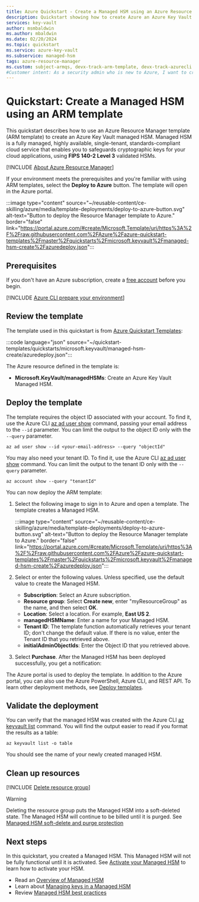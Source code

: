 ```yaml
---
title: Azure Quickstart - Create a Managed HSM using an Azure Resource Manager template
description: Quickstart showing how to create Azure an Azure Key Vault Managed HSM using Resource Manager template
services: key-vault
author: msmbaldwin
ms.author: mbaldwin
ms.date: 02/20/2024
ms.topic: quickstart
ms.service: azure-key-vault
ms.subservice: managed-hsm
tags: azure-resource-manager
ms.custom: subject-armqs, devx-track-arm-template, devx-track-azurecli
#Customer intent: As a security admin who is new to Azure, I want to create a managed HSM using an Azure Resource Manager template.
---
```


# Quickstart: Create a Managed HSM using an ARM template

This quickstart describes how to use an Azure Resource Manager template (ARM template) to create an Azure Key Vault managed HSM.  Managed HSM is a fully managed, highly available, single-tenant, standards-compliant cloud service that enables you to safeguards cryptographic keys for your cloud applications, using **FIPS 140-2 Level 3** validated HSMs.  

[!INCLUDE [About Azure Resource Manager](~/reusable-content/ce-skilling/azure/includes/resource-manager-quickstart-introduction.md)]

If your environment meets the prerequisites and you're familiar with using ARM templates, select the **Deploy to Azure** button. The template will open in the Azure portal.

:::image type="content" source="~/reusable-content/ce-skilling/azure/media/template-deployments/deploy-to-azure-button.svg" alt-text="Button to deploy the Resource Manager template to Azure." border="false" link="https://portal.azure.com/#create/Microsoft.Template/uri/https%3A%2F%2Fraw.githubusercontent.com%2FAzure%2Fazure-quickstart-templates%2Fmaster%2Fquickstarts%2Fmicrosoft.keyvault%2Fmanaged-hsm-create%2Fazuredeploy.json":::

## Prerequisites

If you don't have an Azure subscription, create a [free account](https://azure.microsoft.com/free/?WT.mc_id=A261C142F) before you begin.

[!INCLUDE [Azure CLI prepare your environment](~/reusable-content/azure-cli/azure-cli-prepare-your-environment-no-header.md)]

## Review the template

The template used in this quickstart is from [Azure Quickstart Templates](https://azure.microsoft.com/resources/templates/managed-hsm-create):

:::code language="json" source="~/quickstart-templates/quickstarts/microsoft.keyvault/managed-hsm-create/azuredeploy.json":::

The Azure resource defined in the template is:

* **Microsoft.KeyVault/managedHSMs**: Create an Azure Key Vault Managed HSM.

## Deploy the template

The template requires the object ID associated with your account. To find it, use the Azure CLI [az ad user show](/cli/azure/ad/user#az-ad-user-show) command, passing your email address to the `--id` parameter. You can limit the output to the object ID only with the `--query` parameter.

```azurecli-interactive
az ad user show --id <your-email-address> --query "objectId"
```

You may also need your tenant ID. To find it, use the Azure CLI [az ad user show](/cli/azure/account#az-account-show) command. You can limit the output to the tenant ID only with the `--query` parameter.

 ```azurecli-interactive
 az account show --query "tenantId"
 ```

You can now deploy the ARM template:

1. Select the following image to sign in to Azure and open a template. The template creates a Managed HSM.

    :::image type="content" source="~/reusable-content/ce-skilling/azure/media/template-deployments/deploy-to-azure-button.svg" alt-text="Button to deploy the Resource Manager template to Azure." border="false" link="https://portal.azure.com/#create/Microsoft.Template/uri/https%3A%2F%2Fraw.githubusercontent.com%2FAzure%2Fazure-quickstart-templates%2Fmaster%2Fquickstarts%2Fmicrosoft.keyvault%2Fmanaged-hsm-create%2Fazuredeploy.json":::

1. Select or enter the following values.  Unless specified, use the default value to create the Managed HSM.

    - **Subscription**: Select an Azure subscription.
    - **Resource group**: Select **Create new**, enter "myResourceGroup" as the name, and then select **OK**.
    - **Location**: Select a location. For example, **East US 2**.
    - **managedHSMName**: Enter a name for your Managed HSM.
    - **Tenant ID**: The template function automatically retrieves your tenant ID; don't change the default value.  If there is no value, enter the Tenant ID that you retrieved above.
    - **initialAdminObjectIds**: Enter the Object ID that you retrieved above.

1. Select **Purchase**. After the Managed HSM has been deployed successfully, you get a notification:

The Azure portal is used to deploy the template. In addition to the Azure portal, you can also use the Azure PowerShell, Azure CLI, and REST API. To learn other deployment methods, see [Deploy templates](../../azure-resource-manager/templates/deploy-powershell.md).

## Validate the deployment

You can verify that the managed HSM was created with the Azure CLI [az keyvault list](/cli/azure/keyvault#az-keyvault-list) command. You will find the output easier to read if you format the results as a table:

```azurecli-interactive
az keyvault list -o table
```

You should see the name of your newly created managed HSM.

## Clean up resources

[!INCLUDE [Delete resource group](../../../includes/cli-rg-delete.md)]

> [!WARNING]
> Deleting the resource group puts the Managed HSM into a soft-deleted state. The Managed HSM will continue to be billed until it is purged. See [Managed HSM soft-delete and purge protection](recovery.md)

## Next steps

In this quickstart, you created a Managed HSM. This Managed HSM will not be fully functional until it is activated. See [Activate your Managed HSM](quick-create-cli.md#activate-your-managed-hsm) to learn how to activate your HSM.

- Read an [Overview of Managed HSM](overview.md)
- Learn about [Managing keys in a Managed HSM](key-management.md)
- Review [Managed HSM best practices](best-practices.md)
